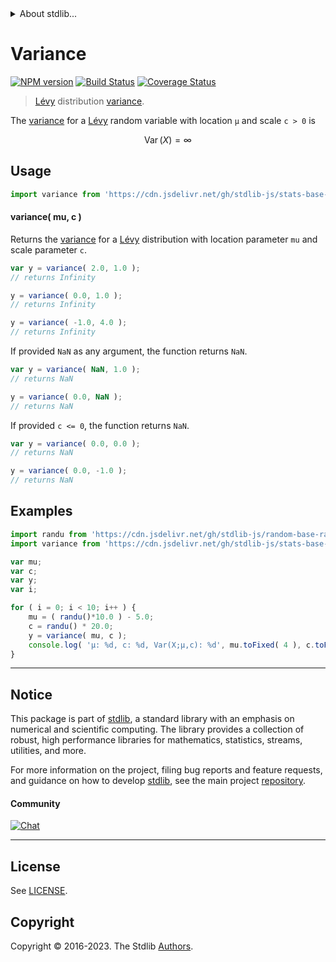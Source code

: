 <!--

@license Apache-2.0

Copyright (c) 2018 The Stdlib Authors.

Licensed under the Apache License, Version 2.0 (the "License");
you may not use this file except in compliance with the License.
You may obtain a copy of the License at

   http://www.apache.org/licenses/LICENSE-2.0

Unless required by applicable law or agreed to in writing, software
distributed under the License is distributed on an "AS IS" BASIS,
WITHOUT WARRANTIES OR CONDITIONS OF ANY KIND, either express or implied.
See the License for the specific language governing permissions and
limitations under the License.

-->


<details>
  <summary>
    About stdlib...
  </summary>
  <p>We believe in a future in which the web is a preferred environment for numerical computation. To help realize this future, we've built stdlib. stdlib is a standard library, with an emphasis on numerical and scientific computation, written in JavaScript (and C) for execution in browsers and in Node.js.</p>
  <p>The library is fully decomposable, being architected in such a way that you can swap out and mix and match APIs and functionality to cater to your exact preferences and use cases.</p>
  <p>When you use stdlib, you can be absolutely certain that you are using the most thorough, rigorous, well-written, studied, documented, tested, measured, and high-quality code out there.</p>
  <p>To join us in bringing numerical computing to the web, get started by checking us out on <a href="https://github.com/stdlib-js/stdlib">GitHub</a>, and please consider <a href="https://opencollective.com/stdlib">financially supporting stdlib</a>. We greatly appreciate your continued support!</p>
</details>

# Variance

[![NPM version][npm-image]][npm-url] [![Build Status][test-image]][test-url] [![Coverage Status][coverage-image]][coverage-url] <!-- [![dependencies][dependencies-image]][dependencies-url] -->

> [Lévy][levy-distribution] distribution [variance][variance].

<!-- Section to include introductory text. Make sure to keep an empty line after the intro `section` element and another before the `/section` close. -->

<section class="intro">

The [variance][variance] for a [Lévy][levy-distribution] random variable with location `μ` and scale `c > 0` is

<!-- <equation class="equation" label="eq:levy_variance" align="center" raw="\operatorname{Var}\left( X \right) = \infty" alt="Variance for a Lévy distribution."> -->

```math
\mathop{\mathrm{Var}}\left( X \right) = \infty
```

<!-- <div class="equation" align="center" data-raw-text="\operatorname{Var}\left( X \right) = \infty" data-equation="eq:levy_variance">
    <img src="https://cdn.jsdelivr.net/gh/stdlib-js/stdlib@51534079fef45e990850102147e8945fb023d1d0/lib/node_modules/@stdlib/stats/base/dists/levy/variance/docs/img/equation_levy_variance.svg" alt="Variance for a Lévy distribution.">
    <br>
</div> -->

<!-- </equation> -->

</section>

<!-- /.intro -->

<!-- Package usage documentation. -->



<section class="usage">

## Usage

```javascript
import variance from 'https://cdn.jsdelivr.net/gh/stdlib-js/stats-base-dists-levy-variance@v0.1.1-deno/mod.js';
```

#### variance( mu, c )

Returns the [variance][variance] for a [Lévy][levy-distribution] distribution with location parameter `mu` and scale parameter `c`.

```javascript
var y = variance( 2.0, 1.0 );
// returns Infinity

y = variance( 0.0, 1.0 );
// returns Infinity

y = variance( -1.0, 4.0 );
// returns Infinity
```

If provided `NaN` as any argument, the function returns `NaN`.

```javascript
var y = variance( NaN, 1.0 );
// returns NaN

y = variance( 0.0, NaN );
// returns NaN
```

If provided `c <= 0`, the function returns `NaN`.

```javascript
var y = variance( 0.0, 0.0 );
// returns NaN

y = variance( 0.0, -1.0 );
// returns NaN
```

</section>

<!-- /.usage -->

<!-- Package usage notes. Make sure to keep an empty line after the `section` element and another before the `/section` close. -->

<section class="notes">

</section>

<!-- /.notes -->

<!-- Package usage examples. -->

<section class="examples">

## Examples

<!-- eslint no-undef: "error" -->

```javascript
import randu from 'https://cdn.jsdelivr.net/gh/stdlib-js/random-base-randu@deno/mod.js';
import variance from 'https://cdn.jsdelivr.net/gh/stdlib-js/stats-base-dists-levy-variance@v0.1.1-deno/mod.js';

var mu;
var c;
var y;
var i;

for ( i = 0; i < 10; i++ ) {
    mu = ( randu()*10.0 ) - 5.0;
    c = randu() * 20.0;
    y = variance( mu, c );
    console.log( 'µ: %d, c: %d, Var(X;µ,c): %d', mu.toFixed( 4 ), c.toFixed( 4 ), y.toFixed( 4 ) );
}
```

</section>

<!-- /.examples -->

<!-- Section to include cited references. If references are included, add a horizontal rule *before* the section. Make sure to keep an empty line after the `section` element and another before the `/section` close. -->

<section class="references">

</section>

<!-- /.references -->

<!-- Section for related `stdlib` packages. Do not manually edit this section, as it is automatically populated. -->

<section class="related">

</section>

<!-- /.related -->

<!-- Section for all links. Make sure to keep an empty line after the `section` element and another before the `/section` close. -->


<section class="main-repo" >

* * *

## Notice

This package is part of [stdlib][stdlib], a standard library with an emphasis on numerical and scientific computing. The library provides a collection of robust, high performance libraries for mathematics, statistics, streams, utilities, and more.

For more information on the project, filing bug reports and feature requests, and guidance on how to develop [stdlib][stdlib], see the main project [repository][stdlib].

#### Community

[![Chat][chat-image]][chat-url]

---

## License

See [LICENSE][stdlib-license].


## Copyright

Copyright &copy; 2016-2023. The Stdlib [Authors][stdlib-authors].

</section>

<!-- /.stdlib -->

<!-- Section for all links. Make sure to keep an empty line after the `section` element and another before the `/section` close. -->

<section class="links">

[npm-image]: http://img.shields.io/npm/v/@stdlib/stats-base-dists-levy-variance.svg
[npm-url]: https://npmjs.org/package/@stdlib/stats-base-dists-levy-variance

[test-image]: https://github.com/stdlib-js/stats-base-dists-levy-variance/actions/workflows/test.yml/badge.svg?branch=v0.1.1
[test-url]: https://github.com/stdlib-js/stats-base-dists-levy-variance/actions/workflows/test.yml?query=branch:v0.1.1

[coverage-image]: https://img.shields.io/codecov/c/github/stdlib-js/stats-base-dists-levy-variance/main.svg
[coverage-url]: https://codecov.io/github/stdlib-js/stats-base-dists-levy-variance?branch=main

<!--

[dependencies-image]: https://img.shields.io/david/stdlib-js/stats-base-dists-levy-variance.svg
[dependencies-url]: https://david-dm.org/stdlib-js/stats-base-dists-levy-variance/main

-->

[chat-image]: https://img.shields.io/gitter/room/stdlib-js/stdlib.svg
[chat-url]: https://app.gitter.im/#/room/#stdlib-js_stdlib:gitter.im

[stdlib]: https://github.com/stdlib-js/stdlib

[stdlib-authors]: https://github.com/stdlib-js/stdlib/graphs/contributors

[umd]: https://github.com/umdjs/umd
[es-module]: https://developer.mozilla.org/en-US/docs/Web/JavaScript/Guide/Modules

[deno-url]: https://github.com/stdlib-js/stats-base-dists-levy-variance/tree/deno
[umd-url]: https://github.com/stdlib-js/stats-base-dists-levy-variance/tree/umd
[esm-url]: https://github.com/stdlib-js/stats-base-dists-levy-variance/tree/esm
[branches-url]: https://github.com/stdlib-js/stats-base-dists-levy-variance/blob/main/branches.md

[stdlib-license]: https://raw.githubusercontent.com/stdlib-js/stats-base-dists-levy-variance/main/LICENSE

[levy-distribution]: https://en.wikipedia.org/wiki/L%C3%A9vy_distribution

[variance]: https://en.wikipedia.org/wiki/Variance

</section>

<!-- /.links -->
